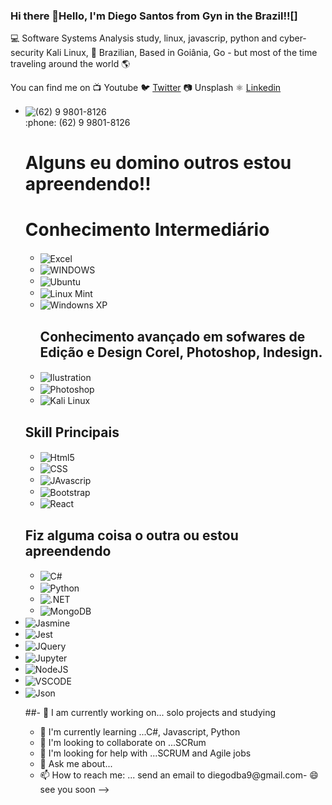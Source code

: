 
 ### Hi there 👋Hello, I'm Diego Santos from Gyn in the Brazil!![]
 
💻  Software Systems Analysis study, linux, javascrip, python and cyber-security Kali Linux,
🏡   Brazilian, Based in Goiânia, Go - but most of the time traveling around the world 🌎

You can find me on
📺   Youtube
🐦   [Twitter](https://twitter.com/diegodba9)
📷   Unsplash
⚛️  [Linkedin](https://www.linkedin.com/in/diegolinkedin/)

<ul>
  <li><img align="center" alt="(62) 9 9801-8126" href="https://api.whatsapp.com/send?phone=+5562998018126" src="https://img.shields.io/badge/WhatsApp-25D366?style=for-the-badge&logo=whatsapp&logoColor=white"/>
 </li>
 :phone: (62) 9 9801-8126

# Alguns eu domino outros estou apreendendo!!

<div>
 <h1>Conhecimento Intermediário</h1>
<ul>
  <li><img align="center" alt="Excel" src="https://img.shields.io/badge/Microsoft_Excel-217346?style=for-the-badge&logo=microsoft-excel&logoColor=white"/>
 </li>
   <li><img align="center" alt="WINDOWS" src="https://img.shields.io/badge/Microsoft-666666?style=for-the-badge&logo=microsoft&logoColor=white"/>
 </li>
    <li><img align="center" alt="Ubuntu" src="https://img.shields.io/badge/Ubuntu-E95420?style=for-the-badge&logo=ubuntu&logoColor=white"/>
 </li>
    <li><img align="center" alt="Linux Mint" src="https://img.shields.io/badge/Linux_Mint-87CF3E?style=for-the-badge&logo=linux-mint&logoColor=white"/>
 </li>
     <li><img align="center" alt="Windowns XP" src="https://img.shields.io/badge/Windows_XP-003399?style=for-the-badge&logo=windows-xp&logoColor=white"/>
 </li>
   <h2> Conhecimento avançado em sofwares de Edição e Design Corel, Photoshop, Indesign.</h2>
    <li><img align="center" alt="Ilustration" src="https://img.shields.io/badge/Adobe%20Illustrator-FF9A00?style=for-the-badge&logo=adobe%20illustrator&logoColor=white"/>
</li>
    <li><img align="center" alt="Photoshop" src="https://img.shields.io/badge/Adobe%20Photoshop-31A8FF?style=for-the-badge&logo=Adobe%20Photoshop&logoColor=black"/>
 </li>
       <li><img align="center" alt="Kali Linux" src="https://img.shields.io/badge/Kali_Linux-557C94?style=for-the-badge&logo=kali-linux&logoColor=white"/>
 </li>
</ul>
 </div>
 
 <div>
 <h2>Skill Principais</h2>
<ul>
  <li><img align="center" alt="Html5" src="https://img.shields.io/badge/HTML-239120?style=for-the-badge&logo=html5&logoColor=white"/>
 </li>
   <li><img align="center" alt="CSS" src="https://img.shields.io/badge/CSS-239120?&style=for-the-badge&logo=css3&logoColor=white"/>
 </li>
    <li><img align="center" alt="JAvascrip" src="https://img.shields.io/badge/JavaScript-F7DF1E?style=for-the-badge&logo=javascript&logoColor=black"/>
 </li>
    <li><img align="center" alt="Bootstrap" src="https://img.shields.io/badge/Bootstrap-563D7C?style=for-the-badge&logo=bootstrap&logoColor=white"/>
 </li>
     <li><img align="center" alt="React" src="https://img.shields.io/badge/React-20232A?style=for-the-badge&logo=react&logoColor=61DAFB"/>
 </li>
</ul>
 </div>
 
 
 <div>
 <h2>Fiz alguma coisa o outra ou estou apreendendo</h2>
<ul>
  <li><img align="center" alt="C#" src="https://img.shields.io/badge/C%23-239120?style=for-the-badge&logo=c-sharp&logoColor=white"/>
 </li>
   <li><img align="center" alt="Python" src="https://img.shields.io/badge/Python-14354C?style=for-the-badge&logo=python&logoColor=white"/>
 </li>
    <li><img align="center" alt=".NET" src="https://img.shields.io/badge/.NET-5C2D91?style=for-the-badge&logo=.net&logoColor=white"/>
 </li>
     <li><img align="center" alt="MongoDB" src="https://img.shields.io/badge/MongoDB-4EA94B?style=for-the-badge&logo=mongodb&logoColor=white"/>
 </li>

 
</ul>
</div>

<li><img align="center" alt="Jasmine" src="https://img.shields.io/badge/Jasmine-8A4182?style=for-the-badge&logo=Jasmine&logoColor=white"/></li>
<li><img align="center" alt="Jest" src="https://img.shields.io/badge/Jest-C21325?style=for-the-badge&logo=jest&logoColor=white"/></li>
<li><img align="center" alt="JQuery" src="https://img.shields.io/badge/jQuery-0769AD?style=for-the-badge&logo=jquery&logoColor=white"/></li>
<li><img align="center" alt="Jupyter" src="https://img.shields.io/badge/Jupyter-F37626.svg?&style=for-the-badge&logo=Jupyter&logoColor=white"/></li>
<li><img align="center" alt="NodeJS" src="https://img.shields.io/badge/Node.js-339933?style=for-the-badge&logo=nodedotjs&logoColor=white"/></li>
<li><img align="center" alt="VSCODE" src="https://img.shields.io/badge/Visual_Studio-5C2D91?style=for-the-badge&logo=visual%20studio&logoColor=white"/></li>
<li><img align="center" alt="Json" src="https://img.shields.io/badge/json-5E5C5C?style=for-the-badge&logo=json&logoColor=white"/></li>


    

##- 🔭 I am currently working on... solo projects and studying
- 🌱 I'm currently learning ...C#, Javascript, Python
- 👯 I'm looking to collaborate on ...SCRum
- 🤔 I'm looking for help with ...SCRUM and Agile jobs
- 💬 Ask me about...
- 📫 How to reach me: ... send an email to diegodba9@gmail.com- 😄 see you soon
-->
